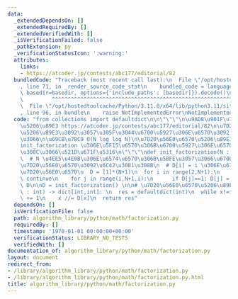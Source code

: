```yaml
---
data:
  _extendedDependsOn: []
  _extendedRequiredBy: []
  _extendedVerifiedWith: []
  _isVerificationFailed: false
  _pathExtension: py
  _verificationStatusIcon: ':warning:'
  attributes:
    links:
    - https://atcoder.jp/contests/abc177/editorial/82
  bundledCode: "Traceback (most recent call last):\n  File \"/opt/hostedtoolcache/Python/3.11.0/x64/lib/python3.11/site-packages/onlinejudge_verify/documentation/build.py\"\
    , line 71, in _render_source_code_stat\n    bundled_code = language.bundle(stat.path,\
    \ basedir=basedir, options={'include_paths': [basedir]}).decode()\n          \
    \         ^^^^^^^^^^^^^^^^^^^^^^^^^^^^^^^^^^^^^^^^^^^^^^^^^^^^^^^^^^^^^^^^^^^^^^^^^^^^^^^^^\n\
    \  File \"/opt/hostedtoolcache/Python/3.11.0/x64/lib/python3.11/site-packages/onlinejudge_verify/languages/python.py\"\
    , line 96, in bundle\n    raise NotImplementedError\nNotImplementedError\n"
  code: "from collections import defaultdict\n\n\"\"\"\n\u9AD8\u901F\u7D20\u56E0\u6570\
    \u5206\u89E3 https://atcoder.jp/contests/abc177/editorial/82\n\u7D20\u56E0\u6570\
    \u5206\u89E3\u3092\u3057\u305F\u3044\u6700\u5927\u306E\u6570\u3092 N \u3068\u3057\
    \u3066\n\u69CB\u7BC9 O(N log log N)\n\u7D20\u56E0\u6570\u5206\u89E3 O(log N)\n\
    init_factorization \u306E\u5F15\u6570\u306B\u6700\u5927\u306E\u6570 N \u3092\u5165\
    \u308C\u3066\u521D\u671F\u5316\n\"\"\"\ndef init_factorization(N : int) -> list[int]:\n\
    \  # N \u4EE5\u4E0B\u306E\u6574\u6570\u306B\u5BFE\u3057\u3066\u6700\u5C0F\u306E\
    \u7D20\u56E0\u6570\u3092\u6C42\u3081\u308B\n  # D[i] = i \u306E\u6700\u5C0F\u306E\
    \u7D20\u56E0\u6570\n  D = [1]*(N+1)\n  for i in range(2,N+1):\n    if D[i]!=1:\
    \ continue\n    for j in range(i,N+1,i):\n      if D[j]==1: D[j] = i\n  return\
    \ D\n\nD = init_factorization() \n\n# \u7D20\u56E0\u6570\u5206\u89E3\ndef factorization(x\
    \ : int) -> dict[int,int]: \n  res = defaultdict(int)\n  while x!=1:\n    res[D[x]]\
    \ += 1\n    x //= D[x]\n  return res"
  dependsOn: []
  isVerificationFile: false
  path: algorithm_library/python/math/factorization.py
  requiredBy: []
  timestamp: '1970-01-01 00:00:00+00:00'
  verificationStatus: LIBRARY_NO_TESTS
  verifiedWith: []
documentation_of: algorithm_library/python/math/factorization.py
layout: document
redirect_from:
- /library/algorithm_library/python/math/factorization.py
- /library/algorithm_library/python/math/factorization.py.html
title: algorithm_library/python/math/factorization.py
---
```

